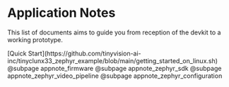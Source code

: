 # Application Notes

This list of documents aims to guide you from reception of the devkit to a working prototype.

<div class="grid">
[Quick Start](https://github.com/tinyvision-ai-inc/tinyclunx33_zephyr_example/blob/main/getting_started_on_linux.sh)
@subpage appnote_firmware
@subpage appnote_zephyr_sdk
@subpage appnote_zephyr_video_pipeline
@subpage appnote_zephyr_configuration
</div>
